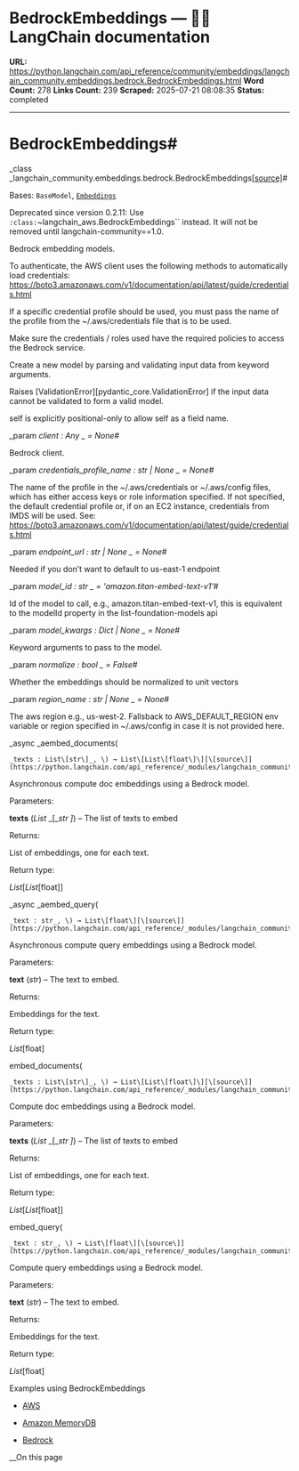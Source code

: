 # BedrockEmbeddings — 🦜🔗 LangChain  documentation

**URL:** https://python.langchain.com/api_reference/community/embeddings/langchain_community.embeddings.bedrock.BedrockEmbeddings.html
**Word Count:** 278
**Links Count:** 239
**Scraped:** 2025-07-21 08:08:35
**Status:** completed

---

# BedrockEmbeddings\#

_class _langchain\_community.embeddings.bedrock.BedrockEmbeddings[\[source\]](https://python.langchain.com/api_reference/_modules/langchain_community/embeddings/bedrock.html#BedrockEmbeddings)\#     

Bases: `BaseModel`, [`Embeddings`](https://python.langchain.com/api_reference/core/embeddings/langchain_core.embeddings.embeddings.Embeddings.html#langchain_core.embeddings.embeddings.Embeddings "langchain_core.embeddings.embeddings.Embeddings")

Deprecated since version 0.2.11: Use `:class:`~langchain_aws.BedrockEmbeddings`` instead. It will not be removed until langchain-community==1.0.

Bedrock embedding models.

To authenticate, the AWS client uses the following methods to automatically load credentials: <https://boto3.amazonaws.com/v1/documentation/api/latest/guide/credentials.html>

If a specific credential profile should be used, you must pass the name of the profile from the ~/.aws/credentials file that is to be used.

Make sure the credentials / roles used have the required policies to access the Bedrock service.

Create a new model by parsing and validating input data from keyword arguments.

Raises \[ValidationError\]\[pydantic\_core.ValidationError\] if the input data cannot be validated to form a valid model.

self is explicitly positional-only to allow self as a field name.

_param _client _: Any_ _ = None_\#     

Bedrock client.

_param _credentials\_profile\_name _: str | None_ _ = None_\#     

The name of the profile in the ~/.aws/credentials or ~/.aws/config files, which has either access keys or role information specified. If not specified, the default credential profile or, if on an EC2 instance, credentials from IMDS will be used. See: <https://boto3.amazonaws.com/v1/documentation/api/latest/guide/credentials.html>

_param _endpoint\_url _: str | None_ _ = None_\#     

Needed if you don’t want to default to us-east-1 endpoint

_param _model\_id _: str_ _ = 'amazon.titan-embed-text-v1'_\#     

Id of the model to call, e.g., amazon.titan-embed-text-v1, this is equivalent to the modelId property in the list-foundation-models api

_param _model\_kwargs _: Dict | None_ _ = None_\#     

Keyword arguments to pass to the model.

_param _normalize _: bool_ _ = False_\#     

Whether the embeddings should be normalized to unit vectors

_param _region\_name _: str | None_ _ = None_\#     

The aws region e.g., us-west-2. Fallsback to AWS\_DEFAULT\_REGION env variable or region specified in ~/.aws/config in case it is not provided here.

_async _aembed\_documents\(

    _texts : List\[str\]_, \) → List\[List\[float\]\][\[source\]](https://python.langchain.com/api_reference/_modules/langchain_community/embeddings/bedrock.html#BedrockEmbeddings.aembed_documents)\#     

Asynchronous compute doc embeddings using a Bedrock model.

Parameters:     

**texts** \(_List_ _\[__str_ _\]_\) – The list of texts to embed

Returns:     

List of embeddings, one for each text.

Return type:     

_List_\[_List_\[float\]\]

_async _aembed\_query\(

    _text : str_, \) → List\[float\][\[source\]](https://python.langchain.com/api_reference/_modules/langchain_community/embeddings/bedrock.html#BedrockEmbeddings.aembed_query)\#     

Asynchronous compute query embeddings using a Bedrock model.

Parameters:     

**text** \(_str_\) – The text to embed.

Returns:     

Embeddings for the text.

Return type:     

_List_\[float\]

embed\_documents\(

    _texts : List\[str\]_, \) → List\[List\[float\]\][\[source\]](https://python.langchain.com/api_reference/_modules/langchain_community/embeddings/bedrock.html#BedrockEmbeddings.embed_documents)\#     

Compute doc embeddings using a Bedrock model.

Parameters:     

**texts** \(_List_ _\[__str_ _\]_\) – The list of texts to embed

Returns:     

List of embeddings, one for each text.

Return type:     

_List_\[_List_\[float\]\]

embed\_query\(

    _text : str_, \) → List\[float\][\[source\]](https://python.langchain.com/api_reference/_modules/langchain_community/embeddings/bedrock.html#BedrockEmbeddings.embed_query)\#     

Compute query embeddings using a Bedrock model.

Parameters:     

**text** \(_str_\) – The text to embed.

Returns:     

Embeddings for the text.

Return type:     

_List_\[float\]

Examples using BedrockEmbeddings

  * [AWS](https://python.langchain.com/docs/integrations/providers/aws/)

  * [Amazon MemoryDB](https://python.langchain.com/docs/integrations/vectorstores/memorydb/)

  * [Bedrock](https://python.langchain.com/docs/integrations/text_embedding/bedrock/)

__On this page